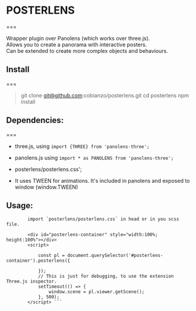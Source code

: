 # POSTERLENS  
===     

Wrapper plugin over Panolens (which works over three.js).  
Allows you to create a panorama with interactive posters.  
Can be extended to create more complex objects and behaviours.  

## Install
===
> git clone git@github.com:cobianzo/posterlens.git
> cd posterlens
> npm install

## Dependencies:
===
- three.js, using `import {THREE} from 'panolens-three';`
- panolens.js using `import * as PANOLENS from 'panolens-three';`
- posterlens/posterlens.css';

- It uses TWEEN for animations. It's included in panolens and exposed to window (window.TWEEN)

## Usage:  
```
        import `posterlens/posterlens.css` in head or in you scss file. 
            
        <div id="posterlens-container" style="width:100%; height:100%"></div>  
        <script>  

            const pl = document.querySelector('#posterlens-container').posterlens({

            });
            // This is just for debugging, to use the extension Three.js inspector.  
            setTimeout(() => {
                window.scene = pl.viewer.getScene();
            }, 500);
        </script> ```

